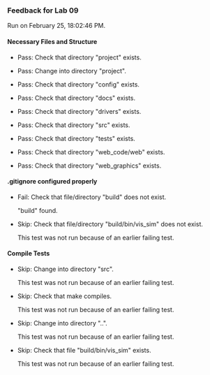 ### Feedback for Lab 09

Run on February 25, 18:02:46 PM.


#### Necessary Files and Structure

+ Pass: Check that directory "project" exists.

+ Pass: Change into directory "project".

+ Pass: Check that directory "config" exists.

+ Pass: Check that directory "docs" exists.

+ Pass: Check that directory "drivers" exists.

+ Pass: Check that directory "src" exists.

+ Pass: Check that directory "tests" exists.

+ Pass: Check that directory "web_code/web" exists.

+ Pass: Check that directory "web_graphics" exists.


#### .gitignore configured properly

+ Fail: Check that file/directory "build" does not exist.

     "build" found.

+ Skip: Check that file/directory "build/bin/vis_sim" does not exist.

  This test was not run because of an earlier failing test.


#### Compile Tests

+ Skip: Change into directory "src".

  This test was not run because of an earlier failing test.

+ Skip: Check that make compiles.

  This test was not run because of an earlier failing test.

+ Skip: Change into directory "..".

  This test was not run because of an earlier failing test.

+ Skip: Check that file "build/bin/vis_sim" exists.

  This test was not run because of an earlier failing test.

